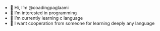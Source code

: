 - 👋 Hi, I’m @coadingpaglaami
- 👀 I’m interested in programming
- 🌱 I’m currently learning c language
- 💞️ I want cooperation from someone for learning deeply any language

<!---
coadingpaglaami/coadingpaglaami is a ✨ special ✨ repository because its `README.md` (this file) appears on your GitHub profile.
You can click the Preview link to take a look at your changes.
--->

